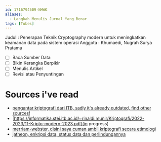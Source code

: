 ```yaml
---
id: 1716794509-NHWK
aliases:
  - Langkah Menulis Jurnal Yang Benar
tags: [Tubes]
---
```

Judul : Penerapan Teknik Cryptography modern untuk meningkatkan keamanan data pada sistem operasi
Anggota : Khumaedi, Nugrah Surya Pratama

- [ ] Baca Sumber Data 
- [ ] Bikin Kerangka Berpikir
- [ ] Menulis Artikel 
- [ ] Revisi atau Penyuntingan

# Sources i've read
- [pengantar kriptografi dari ITB, sadly it's already outdated, find other sources!](https://fa.itb.ac.id/wp-content/uploads/sites/17/2015/03/Pengenalan-Kriptografi-Untuk-Keamanan-Informasi-Compatibility-Mode.pdf)
- [https://informatika.stei.itb.ac.id/~rinaldi.munir/Kriptografi/2022-2023/11-Kripto-modern-2023.pdf](in progress)
- [merriam-webster, disini saya cuman ambil kriptografi secara etimologi](https://www.merriam-webster.com/dictionary/cryptography)
- [jatheon, enkripsi data, status data dan perlindungannya](https://jatheon.com/blog/data-at-rest-data-in-motion-data-in-use/)
